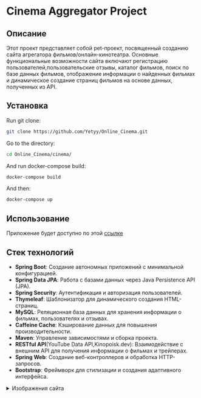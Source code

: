 # Cinema Aggregator Project

## Описание

Этот проект представляет собой pet-проект, посвященный созданию сайта агрегатора фильмов/онлайн-кинотеатра. Основные функциональные возможности сайта включают регистрацию пользователей,пользовательские отзывы, каталог фильмов, поиск по базе данных фильмов, отображение информации о найденных фильмах и динамическое создание страниц фильмов на основе данных, полученных из API.
## Установка

Run git clone:
```bash
git clone https://github.com/Yetyy/Online_Cinema.git
```

Go to the directory:
```bash
cd Online_Cinema/cinema/
```

And run docker-compose build:
```bash
docker-compose build
```

And then:
```bash
docker-compose up
```

## Использование

Приложение будет доступно по этой [ссылке](http://localhost:8080/)
## Стек технологий

- **Spring Boot**: Создание автономных приложений с минимальной конфигурацией.
- **Spring Data JPA**: Работа с базами данных через Java Persistence API (JPA).
- **Spring Security**: Аутентификация и авторизация пользователей.
- **Thymeleaf**: Шаблонизатор для динамического создания HTML-страниц.
- **MySQL**: Реляционная база данных для хранения информации о фильмах, пользователях и отзывах.
- **Caffeine Cache**: Кэширование данных для повышения производительности.
- **Maven**: Управление зависимостями и сборка проекта.
- **RESTful API**(YouTube Data API,Kinopoisk.dev): Взаимодействие с внешним API для получения информации о фильмах и трейлерах. 
- **Spring Web**: Создание веб-контроллеров и обработка HTTP-запросов.
- **Bootstrap**: Фреймворк для стилизации и создания адаптивного интерфейса.

<details>
  <summary>Изображения сайта</summary>

  ![Регистрация](https://github.com/Yetyy/Online_Cinema/tree/main/images/Register.png)
  
  ![Вход](https://github.com/Yetyy/Online_Cinema/tree/main/images/Login.png)
  
  ![Основная страница сайта](https://github.com/Yetyy/Online_Cinema/tree/main/images/Main_page.png)
  
  ![Подробная информация о фильме](https://github.com/Yetyy/Online_Cinema/tree/main/images/Film_details_1.png)
  
  ![Блок трейлера и отзывов на фильм](https://github.com/Yetyy/Online_Cinema/tree/main/images/Film_details_2.png)
  
  ![Страница поиска](https://github.com/Yetyy/Online_Cinema/tree/main/images/Search.png)
  

</details>
